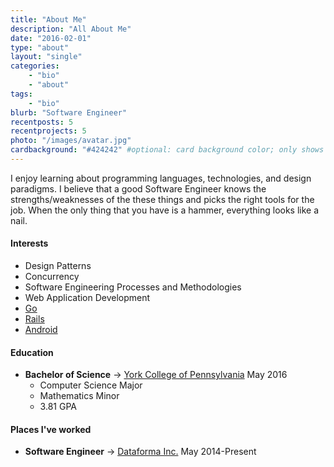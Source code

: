 ```yaml
---
title: "About Me"
description: "All About Me"
date: "2016-02-01"
type: "about"
layout: "single"
categories:
    - "bio"
    - "about"
tags:
    - "bio"
blurb: "Software Engineer"
recentposts: 5
recentprojects: 5
photo: "/images/avatar.jpg"
cardbackground: "#424242" #optional: card background color; only shows when no image specified
---
```


I enjoy learning about programming languages, technologies, and design paradigms. I believe that a good Software Engineer knows the strengths/weaknesses of the these things and picks the right tools for the job. When the only thing that you have is a hammer, everything looks like a nail.

#### Interests
  - Design Patterns
  - Concurrency
  - Software Engineering Processes and Methodologies
  - Web Application Development
  - [Go](http://golang.org)
  - [Rails](http://rubyonrails.org/)
  - [Android](http://developer.android.com/index.html)

#### Education
- **Bachelor of Science** -> [York College of Pennsylvania](http://ycp.edu) May 2016
  - Computer Science Major
  - Mathematics Minor
  - 3.81 GPA

#### Places I've worked
- **Software Engineer** -> [Dataforma Inc.](http://www.dataforma.com) May 2014-Present
